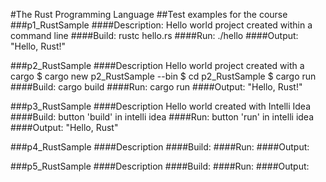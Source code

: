 #The Rust Programming Language
##Test examples for the course
###p1_RustSample
####Description:
Hello world project created within a command line
####Build:
rustc hello.rs
####Run:
./hello
####Output:
"Hello, Rust!"

###p2_RustSample
####Description
Hello world project created with a cargo
$ cargo new p2_RustSample --bin
$ cd p2_RustSample
$ cargo run
####Build:
cargo build
####Run:
cargo run
####Output:
"Hello, Rust!"

###p3_RustSample
####Description
Hello world created with Intelli Idea
####Build:
button 'build' in intelli idea
####Run:
button 'run' in intelli idea
####Output:
"Hello, Rust"

###p4_RustSample
####Description
####Build:
####Run:
####Output:

###p5_RustSample
####Description
####Build:
####Run:
####Output:

